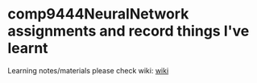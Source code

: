 # comp9444NeuralNetwork assignments and record things I've learnt
Learning notes/materials please check wiki: [wiki](https://github.com/Techget/comp9444NeuralNet/wiki)
